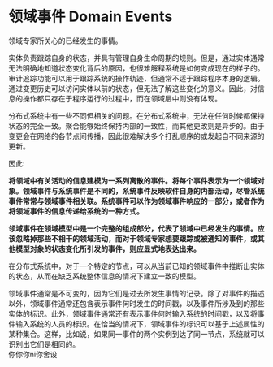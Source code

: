 # 领域事件 Domain Events

领域专家所关心的已经发生的事情。  

实体负责跟踪自身的状态，并具有管理自身生命周期的规则。但是，通过实体通常无法明确地知道状态变化背后的原因，也很难解释系统是如何变成现在的样子的。审计追踪功能可以用于跟踪系统的操作轨迹，但通常不适于跟踪程序本身的逻辑。通过变更历史可以访问实体以前的状态，但无法了解这些变化的意义。因此，对信息的操作都只存在于程序运行的过程中，而在领域层中则没有体现。  

分布式系统中有一些不同但相关的问题。在分布式系统中，无法在任何时候都保持状态的完全一致。聚合能够始终保持内部的一致性，而其他更改则是异步的。由于变更会在网络的各节点间传播，因此很难解决多个打乱顺序的或发起自不同来源的更新。  

因此:  

**将领域中有关活动的信息建模为一系列离散的事件。将每个事件表示为一个领域对象。领域事件与系统事件是不同的，系统事件反映软件自身的内部活动，尽管系统事件常常与领域事件相关联。系统事件可以作为领域事件响应的一部分，或者作为将领域事件的信息传递给系统的一种方式。**  

**领域事件在领域模型中是一个完整的组成部分，代表了领域中已经发生的事情。应该忽略掉那些不相干的领域活动，而对于领域专家想要跟踪或被通知的事件，或其他模型对象的状态变化所引发的事件，则应显式地表达出来。**  

在分布式系统中，对于一个特定的节点，可以从当前已知的领域事件中推断出实体的状态，从而在缺乏系统整体信息的情况下建立一致的模型。  

领域事件通常是不可变的，因为它们是过去所发生事情的记录。除了对事件的描述以外，领域事件通常还包含表示事件何时发生的时间戳，以及事件所涉及到的那些实体的标识。此外，领域事件通常还有表示事件何时输入系统的时间戳，以及将事件输入系统的人员的标识。在恰当的情况下，领域事件的标识可以基于上述属性的某种集合。这样，比如说，如果同一事件的两个实例到达了同一节点，系统就可以识别出它们是相同的。  
你你你ni你舍设
